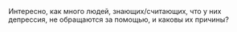 Интересно, как много людей, знающих/считающих, что у них депрессия, не обращаются за помощью, и каковы их причины?